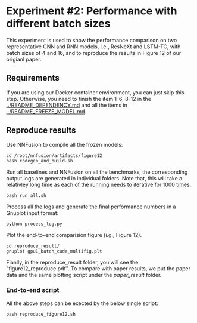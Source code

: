 # Experiment #2: Performance with different batch sizes

This experiment is used to show the performance comparison on two representative CNN and RNN models, i.e., ResNeXt and LSTM-TC, with batch sizes of 4 and 16, and to reproduce the results in Figure 12 of our origianl paper.

## Requirements

If you are using our Docker container environment, you can just skip this step. Otherwise, you need to finish the item 1-6, 8-12 in the [../README_DEPENDENCY.md](../README_DEPENDENCY.md) and all the items in [../README_FREEZE_MODEL.md](../README_FREEZE_MODEL.md).

## Reproduce results
Use NNFusion to compile all the frozen models:
```
cd /root/nnfusion/artifacts/figure12
bash codegen_and_build.sh
```
Run all baselines and NNFusion on all the benchmarks, the corresponding output logs are generated in individual folders. 
Note that, this will take a relativley long time as each of the running needs to iterative for 1000 times.
```
bash run_all.sh
```
Process all the logs and generate the final performance numbers in a Gnuplot input format:
```
python process_log.py
```
Plot the end-to-end comparision figure (i.g., Figure 12). 
```
cd reproduce_result/
gnuplot gpu1_batch_cuda_multifig.plt
```
Fianlly, in the reproduce_result folder, you will see the "figure12_reproduce.pdf".
To compare with paper results, we put the paper data and the same plotting script under the *paper_result* folder.

### End-to-end script
All the above steps can be exected by the below single script:
```
bash reproduce_figure12.sh
```